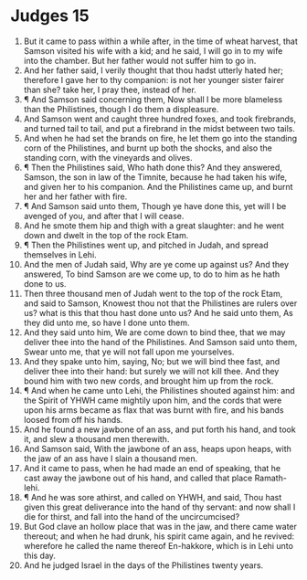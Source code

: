 ﻿# Judges 15
1. But it came to pass within a while after, in the time of wheat harvest, that Samson visited his wife with a kid; and he said, I will go in to my wife into the chamber. But her father would not suffer him to go in. 
2. And her father said, I verily thought that thou hadst utterly hated her; therefore I gave her to thy companion: is not her younger sister fairer than she? take her, I pray thee, instead of her. 
3. ¶ And Samson said concerning them, Now shall I be more blameless than the Philistines, though I do them a displeasure. 
4. And Samson went and caught three hundred foxes, and took firebrands, and turned tail to tail, and put a firebrand in the midst between two tails. 
5. And when he had set the brands on fire, he let them go into the standing corn of the Philistines, and burnt up both the shocks, and also the standing corn, with the vineyards and olives. 
6. ¶ Then the Philistines said, Who hath done this? And they answered, Samson, the son in law of the Timnite, because he had taken his wife, and given her to his companion. And the Philistines came up, and burnt her and her father with fire. 
7. ¶ And Samson said unto them, Though ye have done this, yet will I be avenged of you, and after that I will cease. 
8. And he smote them hip and thigh with a great slaughter: and he went down and dwelt in the top of the rock Etam. 
9. ¶ Then the Philistines went up, and pitched in Judah, and spread themselves in Lehi. 
10. And the men of Judah said, Why are ye come up against us? And they answered, To bind Samson are we come up, to do to him as he hath done to us. 
11. Then three thousand men of Judah went to the top of the rock Etam, and said to Samson, Knowest thou not that the Philistines are rulers over us? what is this that thou hast done unto us? And he said unto them, As they did unto me, so have I done unto them. 
12. And they said unto him, We are come down to bind thee, that we may deliver thee into the hand of the Philistines. And Samson said unto them, Swear unto me, that ye will not fall upon me yourselves. 
13. And they spake unto him, saying, No; but we will bind thee fast, and deliver thee into their hand: but surely we will not kill thee. And they bound him with two new cords, and brought him up from the rock. 
14. ¶ And when he came unto Lehi, the Philistines shouted against him: and the Spirit of YHWH came mightily upon him, and the cords that were upon his arms became as flax that was burnt with fire, and his bands loosed from off his hands. 
15. And he found a new jawbone of an ass, and put forth his hand, and took it, and slew a thousand men therewith. 
16. And Samson said, With the jawbone of an ass, heaps upon heaps, with the jaw of an ass have I slain a thousand men. 
17. And it came to pass, when he had made an end of speaking, that he cast away the jawbone out of his hand, and called that place Ramath-lehi. 
18. ¶ And he was sore athirst, and called on YHWH, and said, Thou hast given this great deliverance into the hand of thy servant: and now shall I die for thirst, and fall into the hand of the uncircumcised? 
19. But God clave an hollow place that was in the jaw, and there came water thereout; and when he had drunk, his spirit came again, and he revived: wherefore he called the name thereof En-hakkore, which is in Lehi unto this day. 
20. And he judged Israel in the days of the Philistines twenty years. 

